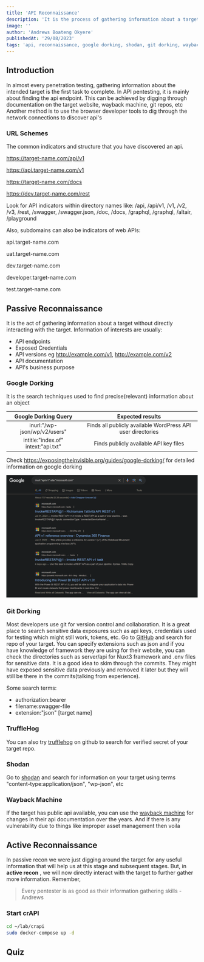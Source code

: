 ```yaml
---
title: 'API Reconnaissance'
description: 'It is the process of gathering information about a target'
image: ''
author: 'Andrews Boateng Okyere'
publishedAt: '29/08/2023'
tags: 'api, reconnaissance, google dorking, shodan, git dorking, wayback machine'
---
```

## Introduction

In almost every penetration testing, gathering information about the intended target is the first task to complete. In API pentesting, it is mainly about finding the api endpoint. This can be achieved by digging through documentation on the target website, wayback machine, git repos, etc
Another method is to use the browser developer tools to dig through the network connections to discover api's

### URL Schemes

The common indicators and structure that you have discovered an api.

<https://target-name.com/api/v1>

<https://api.target-name.com/v1>

<https://target-name.com/docs>

<https://dev.target-name.com/rest>

Look for API indicators within directory names like:
/api, /api/v1, /v1, /v2, /v3, /rest, /swagger, /swagger.json, /doc, /docs, /graphql, /graphql, /altair, /playground

Also, subdomains can also be indicators of web APIs:

api.target-name.com

uat.target-name.com

dev.target-name.com

developer.target-name.com

test.target-name.com

## Passive Reconnaissance

It is the act of gathering information about a target without directly interacting with the target.
Information of interests are usually:

- API endpoints
- Exposed Credentials
- API versions eg <http://example.com/v1>, <http://example.com/v2>
- API documentation
- API's business purpose

### Google Dorking

It is the search techniques used to find precise(relevant) information about an object

|Google Dorking Query | Expected results |
|:-------------------: | :----------------:|
|inurl:"/wp-json/wp/v2/users" | Finds all publicly available WordPress API user directories|
|intitle:"index.of" intext:"api.txt" | Finds publicly available API key files|

Check <https://exposingtheinvisible.org/guides/google-dorking/> for detailed information on google dorking

![Example of Google Dorking](image.png)

### Git Dorking

Most developers use git for version control and collaboration. It is a great place to search sensitive data exposures such as api keys, credentials used for testing which might still work, tokens, etc.
Go to [GitHub](https://github.com) and search for repo of your target. You can specify extensions such as json and if you have knowledge of framework they are using for their website, you can check the directories such as server/api for Nuxt3 framework and .env files for sensitive data. It is a good idea to skim through the commits. They might have exposed sensitive data previously and removed it later but they will still be there in the commits(talking from experience).

Some search terms:

- authorization:bearer
- filename:swagger-file
- extension:"json" [target name]

### TruffleHog

You can also try [trufflehog](https://github.com/trufflesecurity/trufflehog) on github to search for verified secret of your target repo.

### Shodan

Go to [shodan](https://shodan.io) and search for information on your target using terms "content-type:application/json", "wp-json", etc

### Wayback Machine

If the target has public api available, you can use the [wayback machine](https://web.archive.org) for changes in their api documentation over the years. And if there is any vulnerability due to things like improper asset management then voila

## Active Reconnaissance

In passive recon we were just digging around the target for any useful information that will help us at this stage and subsequent stages. But, in **active recon** , we will now directly interact with the target to further gather more information.
Remember,
>Every pentester is as good as their information gathering skills - Andrews

### Start crAPI

```sh
cd ~/lab/crapi
sudo docker-compose up -d
```

## Quiz

